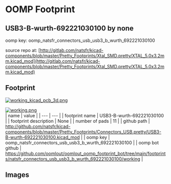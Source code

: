 # OOMP Footprint  
## USB3-B-wurth-692221030100  by none  
  
oomp key: oomp_natsfr_connectors_usb_usb3_b_wurth_692221030100  
  
source repo at: [http://gitlab.com/natsfr/kicad-components/blob/master/Pretty_Footprints/Xtal_SMD.pretty/XTAL_5.0x3.2mm.kicad_mod](http://gitlab.com/natsfr/kicad-components/blob/master/Pretty_Footprints/Xtal_SMD.pretty/XTAL_5.0x3.2mm.kicad_mod)  
## Footprint  
  
[![working_kicad_pcb_3d.png](working_kicad_pcb_3d_600.png)](working_kicad_pcb_3d.png)  
  
[![working.png](working_600.png)](working.png)  
| name | value | 
| --- | --- | 
| footprint name | USB3-B-wurth-692221030100 | 
| footprint description | None | 
| number of pads | 11 | 
| github path | http://github.com/natsfr/kicad-components/blob/master/Pretty_Footprints/Connectors_USB.pretty/USB3-B-wurth-692221030100.kicad_mod | 
| oomp key | oomp_natsfr_connectors_usb_usb3_b_wurth_692221030100 | 
| oomp bot github | https://github.com/oomlout/oomlout_oomp_footprint_bot/tree/main/footprints/natsfr_connectors_usb_usb3_b_wurth_692221030100/working | 
## Images  
